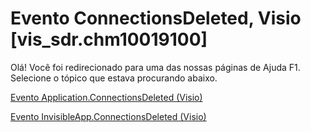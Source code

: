 
# Evento ConnectionsDeleted, Visio [vis_sdr.chm10019100]

Olá! Você foi redirecionado para uma das nossas páginas de Ajuda F1. Selecione o tópico que estava procurando abaixo.

[Evento Application.ConnectionsDeleted (Visio)](http://msdn.microsoft.com/library/9578be17-8c77-9454-c8a8-1e02fa6516b2%28Office.15%29.aspx)

[Evento InvisibleApp.ConnectionsDeleted (Visio)](http://msdn.microsoft.com/library/88505099-3b7d-bf02-cc3d-d56bc436e63f%28Office.15%29.aspx)

